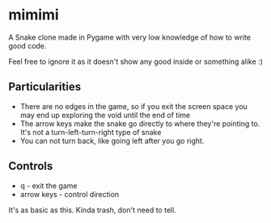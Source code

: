 # mimimi
A Snake clone made in Pygame with very low knowledge of how to write good code.

Feel free to ignore it as it doesn't show any good inside or something alike :)

## Particularities

* There are no edges in the game, so if you exit the screen space you may end up exploring the void until the end of time
* The arrow keys make the snake go directly to where they're pointing to. It's not a turn-left-turn-right type of snake
* You can not turn back, like going left after you go right.

## Controls

* q - exit the game
* arrow keys - control direction

It's as basic as this. Kinda trash, don't need to tell.

